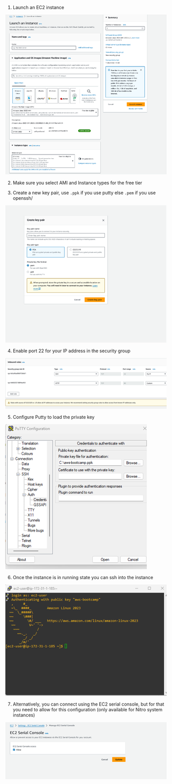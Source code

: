 1. Launch an EC2 instance

![alt text](images/image-9.png)


2. Make sure you select AMI and Instance types for the free tier


3. Create a new key pair, use `.ppk` if you use putty else `.pem` if you use openssh/

![alt text](images/image-10.png) 


4. Enable port 22 for your IP address in the security group

![alt text](images/image-11.png)


5. Configure Putty to load the private key

![alt text](images/image-12.png)


6. Once the instance is in running state you can ssh into the instance

![alt text](images/image-13.png)


7. Alternatively, you can connect using the EC2 serial console, but for that you need to allow for this configuration (only available for Nitro system instances)

![alt text](images/image-16.png)
 

